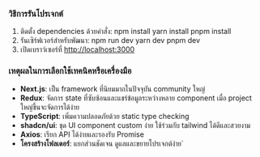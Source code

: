 ### วิธีการรันโปรเจกต์

1. ติดตั้ง dependencies ด้วยคำสั่ง:
   npm install
   yarn install
   pnpm install
2. รันเซิร์ฟเวอร์สำหรับพัฒนา:
   npm run dev
   yarn dev
   pnpm dev
3. เปิดเบราว์เซอร์ที่ [http://localhost:3000](http://localhost:3000)

### เหตุผลในการเลือกใช้เทคนิคหรือเครื่องมือ

- **Next.js**: เป็น framework ที่นิยมมากในปัจจุบัน community ใหญ่
- **Redux**: จัดการ state ที่ซับซ้อนและแชร์ข้อมูลระหว่างหลาย component เมื่อ project ใหญ่ขึ้นจะจัดการได้ง่าย 
- **TypeScript**: เพิ่มความปลอดภัยด้วย static type checking
- **shadcn/ui**: ชุด UI component custom ง่าย ใช้ร่วมกับ tailwind ได้ดีและสวยงาม
- **Axios**: เรียก API ได้ง่ายและรองรับ Promise
- **โครงสร้างโฟลเดอร์**: แยกส่วนชัดเจน ดูแลและขยายโปรเจกต์ง่าย`